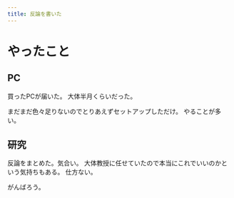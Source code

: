 ```yaml
---
title: 反論を書いた
---
```


# やったこと

## PC

買ったPCが届いた。
大体半月くらいだった。

まだまだ色々足りないのでとりあえずセットアップしただけ。
やることが多い。

## 研究

反論をまとめた。気合い。
大体教授に任せていたので本当にこれでいいのかという気持ちもある。
仕方ない。

がんばろう。
